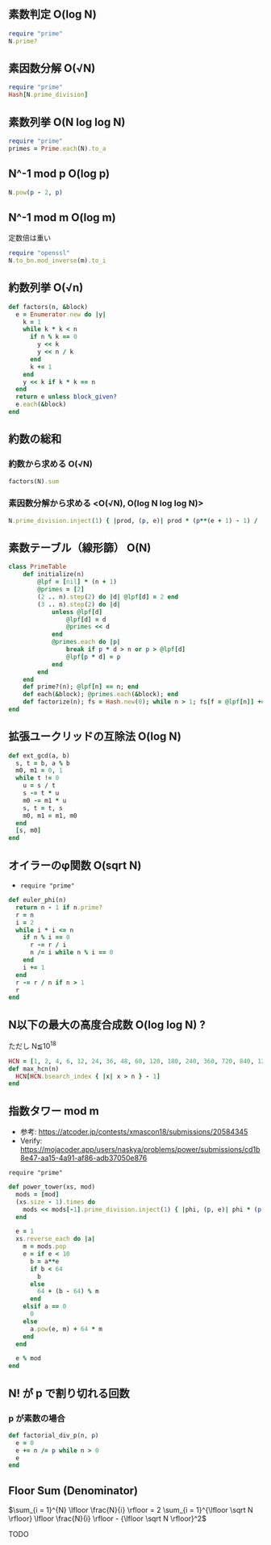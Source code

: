 ## 素数判定 O(log N)

```ruby
require "prime"
N.prime?
```

## 素因数分解 O(√N)

```ruby
require "prime"
Hash[N.prime_division]
```

## 素数列挙 O(N log log N)

```ruby
require "prime"
primes = Prime.each(N).to_a
```

## N^-1 mod p O(log p)

```ruby
N.pow(p - 2, p)
```

## N^-1 mod m O(log m)
定数倍は重い

```ruby
require "openssl"
N.to_bn.mod_inverse(m).to_i
```

## 約数列挙 O(√n)

```ruby
def factors(n, &block)
  e = Enumerator.new do |y|
    k = 1
    while k * k < n
      if n % k == 0
        y << k
        y << n / k
      end
      k += 1
    end
    y << k if k * k == n
  end
  return e unless block_given?
  e.each(&block)
end
```

## 約数の総和

### 約数から求める O(√N)

```ruby
factors(N).sum
```

### 素因数分解から求める <O(√N), O(log N log log N)>

```ruby
N.prime_division.inject(1) { |prod, (p, e)| prod * (p**(e + 1) - 1) / (p - 1) }
```

## 素数テーブル（線形篩） O(N)

```ruby
class PrimeTable
	def initialize(n)
		@lpf = [nil] * (n + 1)
		@primes = [2]
		(2 .. n).step(2) do |d| @lpf[d] = 2 end
		(3 .. n).step(2) do |d|
			unless @lpf[d]
				@lpf[d] = d
				@primes << d
			end
			@primes.each do |p|
				break if p * d > n or p > @lpf[d]
				@lpf[p * d] = p
			end
		end
	end
	def prime?(n); @lpf[n] == n; end
	def each(&block); @primes.each(&block); end
	def factorize(n); fs = Hash.new(0); while n > 1; fs[f = @lpf[n]] += 1; n /= f; end; fs; end
end
```

## 拡張ユークリッドの互除法 O(log N)

```ruby
def ext_gcd(a, b)
  s, t = b, a % b
  m0, m1 = 0, 1
  while t != 0
    u = s / t
    s -= t * u
    m0 -= m1 * u
    s, t = t, s
    m0, m1 = m1, m0
  end
  [s, m0]
end
```

## オイラーのφ関数 O(sqrt N)

- `require "prime"`

```ruby
def euler_phi(n)
  return n - 1 if n.prime?
  r = n
  i = 2
  while i * i <= n
    if n % i == 0
      r -= r / i
      n /= i while n % i == 0
    end
    i += 1
  end
  r -= r / n if n > 1
  r
end
```

## N以下の最大の高度合成数 O(log log N) ?
ただし N≦10<sup>18</sup>

```ruby
HCN = [1, 2, 4, 6, 12, 24, 36, 48, 60, 120, 180, 240, 360, 720, 840, 1260, 1680, 2520, 5040, 7560, 10080, 15120, 20160, 25200, 27720, 45360, 50400, 55440, 83160, 110880, 166320, 221760, 277200, 332640, 498960, 554400, 665280, 720720, 1081080, 1441440, 2162160, 2882880, 3603600, 4324320, 6486480, 7207200, 8648640, 10810800, 14414400, 17297280, 21621600, 32432400, 36756720, 43243200, 61261200, 73513440, 110270160, 122522400, 147026880, 183783600, 245044800, 294053760, 367567200, 551350800, 698377680, 735134400, 1102701600, 1396755360, 2095133040, 2205403200, 2327925600, 2793510720, 3491888400, 4655851200, 5587021440, 6983776800, 10475665200, 13967553600, 20951330400, 27935107200, 41902660800, 48886437600, 64250746560, 73329656400, 80313433200, 97772875200, 128501493120, 146659312800, 160626866400, 240940299600, 293318625600, 321253732800, 481880599200, 642507465600, 963761198400, 1124388064800, 1606268664000, 1686582097200, 1927522396800, 2248776129600, 3212537328000, 3373164194400, 4497552259200, 6746328388800, 8995104518400, 9316358251200, 13492656777600, 18632716502400, 26985313555200, 27949074753600, 32607253879200, 46581791256000, 48910880818800, 55898149507200, 65214507758400, 93163582512000, 97821761637600, 130429015516800, 195643523275200, 260858031033600, 288807105787200, 391287046550400, 577614211574400, 782574093100800, 866421317361600, 1010824870255200, 1444035528936000, 1516237305382800, 1732842634723200, 2021649740510400, 2888071057872000, 3032474610765600, 4043299481020800, 6064949221531200, 8086598962041600, 10108248702552000, 12129898443062400, 18194847664593600, 20216497405104000, 24259796886124800, 30324746107656000, 36389695329187200, 48519593772249600, 60649492215312000, 72779390658374400, 74801040398884800, 106858629141264000, 112201560598327200, 149602080797769600, 224403121196654400, 299204161595539200, 374005201994424000, 448806242393308800, 673209363589963200, 748010403988848000, 897612484786617600, 1122015605983272000, 1346418727179926400, 1795224969573235200, 2244031211966544000, 2692837454359852800, 3066842656354276800, 4381203794791824000, 4488062423933088000, 6133685312708553600, 8976124847866176000, 9200527969062830400]
def max_hcn(n)
  HCN[HCN.bsearch_index { |x| x > n } - 1]
end
```

## 指数タワー mod m

- 参考: https://atcoder.jp/contests/xmascon18/submissions/20584345
- Verify: https://mojacoder.app/users/naskya/problems/power/submissions/cd1b8e47-aa15-4a91-af86-adb37050e876

`require "prime"`

```ruby
def power_tower(xs, mod)
  mods = [mod]
  (xs.size - 1).times do
    mods << mods[-1].prime_division.inject(1) { |phi, (p, e)| phi * (p - 1) * p**(e - 1) }
  end

  e = 1
  xs.reverse_each do |a|
    m = mods.pop
    e = if e < 10
      b = a**e
      if b < 64
        b
      else
        64 + (b - 64) % m
      end
    elsif a == 0
      0
    else
      a.pow(e, m) + 64 * m
    end
  end

  e % mod
end
```

## N! が p で割り切れる回数

### p が素数の場合

```ruby
def factorial_div_p(n, p)
  e = 0
  e += n /= p while n > 0
  e
end
```

## Floor Sum (Denominator)

$\sum_{i = 1}^{N} \lfloor \frac{N}{i} \rfloor = 2 \sum_{i = 1}^{\lfloor \sqrt N \rfloor} \lfloor \frac{N}{i} \rfloor - {\lfloor \sqrt N \rfloor}^2$

TODO
